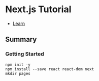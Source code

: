 # Next.js Tutorial
* [Learn](https://nextjs.org/learn/basics/getting-started)

## Summary
### Getting Started
```
npm init -y
npm install --save react react-dom next
mkdir pages
```
